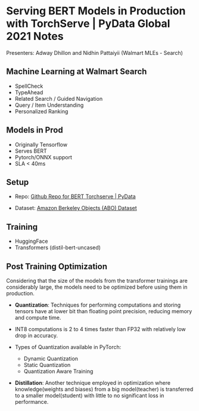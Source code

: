# Serving BERT Models in Production with TorchServe | PyData Global 2021 Notes

Presenters: Adway Dhillon and Nidhin Pattaiyii (Walmart MLEs - Search)

## Machine Learning at Walmart Search
- SpellCheck
- TypeAhead
- Related Search / Guided Navigation
- Query / Item Understanding
- Personalized Ranking

## Models in Prod
- Originally Tensorflow
- Serves BERT
- Pytorch/ONNX support
- SLA < 40ms

## Setup
- Repo: [Github Repo for BERT Torchserve | PyData](https://bit.ly/pytorch-workshop-2021)

- Dataset: [Amazon Berkeley Objects (ABO) Dataset](https://amazon-berkeley-objects.s3.amazonaws.com/index.html)

## Training
- HuggingFace
- Transformers (distil-bert-uncased)

## Post Training Optimization
Considering that the size of the models from the transformer trainings are considerably large, the models need to be optimized before using them in production.
- **Quantization**: Techniques for performing computations and storing tensors have at lower bit than floating point precision, reducing memory and compute time.
- INT8 computations is 2 to 4 times faster than FP32 with relatively low drop in accuracy.
- Types of Quantization available in PyTorch:
    - Dynamic Quantization
    - Static Quantization
    - Quantization Aware Training

- **Distillation**: Another technique employed in optimization where knowledge(weights and biases) from a big model(teacher) is transferred to a smaller model(student) with little to no significant loss in performance.